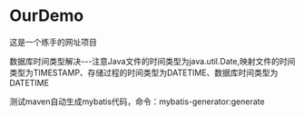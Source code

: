 # OurDemo
这是一个练手的网址项目

数据库时间类型解决---注意Java文件的时间类型为java.util.Date,映射文件的时间类型为TIMESTAMP、存储过程的时间类型为DATETIME、数据库时间类型为DATETIME

测试maven自动生成mybatis代码，命令：mybatis-generator:generate
